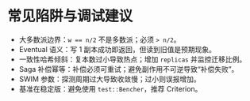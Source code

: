 # 常见陷阱与调试建议

- 大多数派边界：`w == n/2` 不是多数派；必须 `> n/2`。
- Eventual 语义：写 1 副本成功即返回，但读到旧值是预期现象。
- 一致性哈希倾斜：复本数过小导致热点；增加 `replicas` 并监控迁移比例。
- Saga 补偿幂等：补偿必须可重试；避免副作用不可逆导致“补偿失败”。
- SWIM 参数：探测周期过大导致收敛慢；过小则误报增加。
- 基准在稳定版：避免使用 `test::Bencher`，推荐 Criterion。
